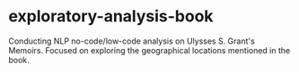 # exploratory-analysis-book
Conducting NLP no-code/low-code analysis on Ulysses S. Grant's Memoirs. Focused on exploring the geographical locations mentioned in the book.
